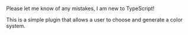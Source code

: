 Please let me know of any mistakes, I am new to TypeScript!

This is a simple plugin that allows a user to choose and generate a color system.
